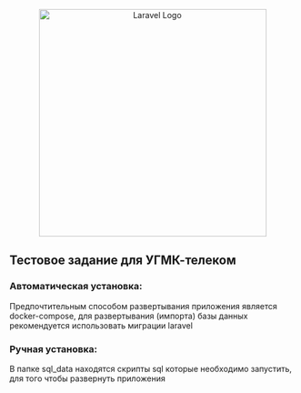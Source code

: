 <p align="center"><a href="https://laravel.com" target="_blank"><img src="https://raw.githubusercontent.com/laravel/art/master/logo-lockup/5%20SVG/2%20CMYK/1%20Full%20Color/laravel-logolockup-cmyk-red.svg" width="400" alt="Laravel Logo"></a></p>

## Тестовое задание для УГМК-телеком

### Автоматическая установка:
Предпочтительным способом развертывания приложения является docker-compose, для развертывания (импорта) базы данных рекомендуется использовать миграции laravel

### Ручная установка:
В папке sql_data находятся скрипты sql которые необходимо запустить, для того чтобы развернуть приложения
